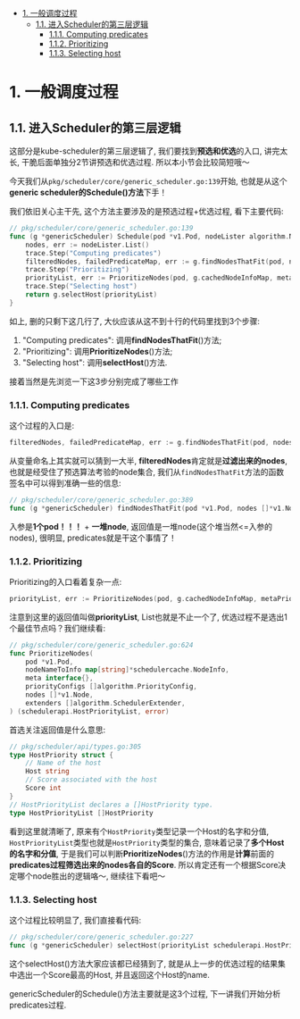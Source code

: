 
<!-- @import "[TOC]" {cmd="toc" depthFrom=1 depthTo=6 orderedList=false} -->

<!-- code_chunk_output -->

- [1. 一般调度过程](#1-一般调度过程)
  - [1.1. 进入Scheduler的第三层逻辑](#11-进入scheduler的第三层逻辑)
    - [1.1.1. Computing predicates](#111-computing-predicates)
    - [1.1.2. Prioritizing](#112-prioritizing)
    - [1.1.3. Selecting host](#113-selecting-host)

<!-- /code_chunk_output -->

# 1. 一般调度过程

## 1.1. 进入Scheduler的第三层逻辑

这部分是kube\-scheduler的第三层逻辑了, 我们要找到**预选和优选**的入口, 讲完太长, 干脆后面单独分2节讲预选和优选过程. 所以本小节会比较简短哦～

今天我们从`pkg/scheduler/core/generic_scheduler.go:139`开始, 也就是从这个**generic scheduler的Schedule()方法**下手！

我们依旧关心主干先, 这个方法主要涉及的是预选过程\+优选过程, 看下主要代码: 

```go
// pkg/scheduler/core/generic_scheduler.go:139
func (g *genericScheduler) Schedule(pod *v1.Pod, nodeLister algorithm.NodeLister) (string, error) {
	nodes, err := nodeLister.List()
	trace.Step("Computing predicates")
	filteredNodes, failedPredicateMap, err := g.findNodesThatFit(pod, nodes)
	trace.Step("Prioritizing")
	priorityList, err := PrioritizeNodes(pod, g.cachedNodeInfoMap, metaPrioritiesInterface, g.prioritizers, filteredNodes, g.extenders)
	trace.Step("Selecting host")
	return g.selectHost(priorityList)
}
```

如上, 删的只剩下这几行了, 大伙应该从这不到十行的代码里找到3个步骤: 

1. "Computing predicates": 调用**findNodesThatFit**()方法; 
2. "Prioritizing": 调用**PrioritizeNodes**()方法; 
3. "Selecting host": 调用**selectHost**()方法. 

接着当然是先浏览一下这3步分别完成了哪些工作

### 1.1.1. Computing predicates

这个过程的入口是: 

```go
filteredNodes, failedPredicateMap, err := g.findNodesThatFit(pod, nodes)
```

从变量命名上其实就可以猜到一大半, **filteredNodes**肯定就是**过滤出来的nodes**, 也就是经受住了预选算法考验的node集合, 我们从`findNodesThatFit`方法的函数签名中可以得到准确一些的信息: 

```go
// pkg/scheduler/core/generic_scheduler.go:389
func (g *genericScheduler) findNodesThatFit(pod *v1.Pod, nodes []*v1.Node) ([]*v1.Node, FailedPredicateMap, error)
```

入参是**1个pod！！！** + **一堆node**, 返回值是一堆node(这个堆当然<=入参的nodes), 很明显, predicates就是干这个事情了！

### 1.1.2. Prioritizing

Prioritizing的入口看着复杂一点: 

```go
priorityList, err := PrioritizeNodes(pod, g.cachedNodeInfoMap, metaPrioritiesInterface, g.prioritizers, filteredNodes, g.extenders)
```

注意到这里的返回值叫做**priorityList**, List也就是不止一个了, 优选过程不是选出1个最佳节点吗？我们继续看: 

```go
// pkg/scheduler/core/generic_scheduler.go:624
func PrioritizeNodes(
	pod *v1.Pod,
	nodeNameToInfo map[string]*schedulercache.NodeInfo,
	meta interface{},
	priorityConfigs []algorithm.PriorityConfig,
	nodes []*v1.Node,
	extenders []algorithm.SchedulerExtender,
) (schedulerapi.HostPriorityList, error)
```

首选关注返回值是什么意思: 

```go
// pkg/scheduler/api/types.go:305
type HostPriority struct {
	// Name of the host
	Host string
	// Score associated with the host
	Score int
}
// HostPriorityList declares a []HostPriority type.
type HostPriorityList []HostPriority
```

看到这里就清晰了, 原来有个`HostPriority`类型记录一个Host的名字和分值, `HostPriorityList`类型也就是`HostPriority`类型的集合, 意味着记录了**多个Host的名字和分值**, 于是我们可以判断**PrioritizeNodes**()方法的作用是**计算**前面的**predicates过程筛选出来的nodes各自的Score**. 所以肯定还有一个根据Score决定哪个node胜出的逻辑咯～, 继续往下看吧～

### 1.1.3. Selecting host

这个过程比较明显了, 我们直接看代码: 

```go
// pkg/scheduler/core/generic_scheduler.go:227
func (g *genericScheduler) selectHost(priorityList schedulerapi.HostPriorityList) (string, error)
```

这个selectHost()方法大家应该都已经猜到了, 就是从上一步的优选过程的结果集中选出一个Score最高的Host, 并且返回这个Host的name.

genericScheduler的Schedule()方法主要就是这3个过程, 下一讲我们开始分析predicates过程. 
